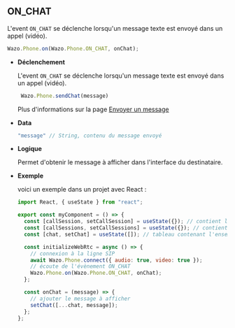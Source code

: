 ## ON_CHAT

L'event `ON_CHAT` se déclenche lorsqu'un message texte est envoyé dans un appel (vidéo).

```js
Wazo.Phone.on(Wazo.Phone.ON_CHAT, onChat);
```

<div class="useless-tab-container">

- **Déclenchement**

  L'event `ON_CHAT` se déclenche lorsqu'un message texte est envoyé dans un appel (vidéo).

  ```js
   Wazo.Phone.sendChat(message)
  ```

  Plus d'informations sur la page [Envoyer un message](/fr/simpleapi/phone?id=envoyer-un-message)

- **Data**

  ```js
  "message" // String, contenu du message envoyé
  ```

- **Logique**

  Permet d'obtenir le message à afficher dans l'interface du destinataire.

- **Exemple**

  voici un exemple dans un projet avec React :

  ```js
  import React, { useState } from "react";

  export const myComponent = () => {
    const [callSession, setCallSession] = useState({}); // contient l'appel actif
    const [callSessions, setCallSessions] = useState({}); // contient l'ensemble des appels (en cours et disponible)
    const [chat, setChat] = useState([]); // tableau contenant l'ensemble des messages

    const initializeWebRtc = async () => {
      // connexion à la ligne SIP
      await Wazo.Phone.connect({ audio: true, video: true });
      // écoute de l'évènement ON_CHAT
      Wazo.Phone.on(Wazo.Phone.ON_CHAT, onChat);
    };

    const onChat = (message) => {
      // ajouter le message à afficher
      setChat([...chat, message]);
    };
  };
  ```

</div>
